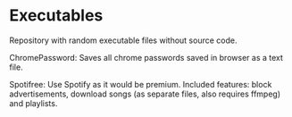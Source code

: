 # Executables
Repository with random executable files without source code.

ChromePassword: Saves all chrome passwords saved in browser as a text file.

Spotifree: Use Spotify as it would be premium. Included features: block advertisements, download songs (as separate files, also requires ffmpeg) and playlists.
